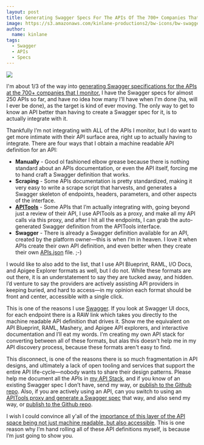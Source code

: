 ```yaml
---
layout: post
title: Generating Swagger Specs For The APIs Of The 700+ Companies That I Monitor
image: https://s3.amazonaws.com/kinlane-productions2/bw-icons/bw-swagger-round.png
author:
  name: kinlane
tags:
  - Swagger
  - APIs
  - Specs
---
```

[![](https://s3.amazonaws.com/kinlane-productions2/bw-icons/bw-swagger-round.png)](http://swagger.io/)

I'm about 1/3 of the way into [generating Swagger specifications for the APIs at the 700+ companies that I monitor.](http://theapistack.com/) I have the Swagger specs for almost 250 APIs so far, and have no idea how many I’ll have when I'm done (ha, will I ever be done), as the target is kind of ever moving. The only way to get to know an API better than having to create a Swagger spec for it, is to actually integrate with it.

Thankfully I’m not integrating with ALL of the APIs I monitor, but I do want to get more intimate with their API surface area, right up to actually having to integrate. There are four ways that I obtain a machine readable API definition for an API:

*   **Manually** - Good ol fashioned elbow grease because there is nothing standard about an APIs documentation, or even the API itself, forcing me to hand craft a Swagger definition that works.
*   **Scraping** - Some APIs documentation is pretty standardized, making it very easy to write a scrape script that harvests, and generates a Swagger skeleton of endpoints, headers, parameters, and other aspects of the interface.
*   **[APITools](https://www.apitools.com/ "APITools")** - Some APIs that I’m actually integrating with, going beyond just a review of their API, I use APITools as a proxy, and make all my API calls via this proxy, and after I hit all the endpoints, I can grab the auto-generated Swagger definition from the APITools interface.
*   **Swagger** - There is already a Swagger definition available for an API, created by the platform owner—this is when I’m in heaven. I love it when APIs create their own API definition, and even better when they create their own [APIs.json](http://apisjson.org) file. ;-)

I would like to also add to the list, that I use API Blueprint, RAML, I/O Docs, and Apigee Explorer formats as well, but I do not. While these formats are out there, it is an understatement to say they are tucked away, and hidden. I’d venture to say the providers are actively assisting API providers in keeping buried, and hard to access—in my opinion each format should be front and center, accessible with a single click.

This is one of the reasons I use [Swagger](http://swagger.io/). If you look at Swagger UI docs, for each endpoint there is a RAW link which takes you directly to the machine readable API definition that drives it. Show me the equivalent on API Blueprint, RAML, Mashery, and Apigee API explorers, and interactive documentation and I’ll eat my words. I'm creating my own API stack for converting between all of these formats, but alas this doesn't help me in my API discovery process, because these formats aren't easy to find.

This disconnect, is one of the reasons there is so much fragmentation in API designs, and ultimately a lack of open tooling and services that support the entire API life-cycle—nobody wants to share their design patterns. Please help me document all the APIs in [my API Stack](http://theapistack.com), and if you know of an existing Swagger spec I don’t have, send my way, or [publish to the Github repo](https://github.com/kinlane/api-stack/tree/gh-pages/data). Also, if you are actively using an API, can you switch to using an [APITools proxy and generate a Swagger spec](https://www.apitools.com/) that way, and also send my way, or [publish to the Github repo](https://github.com/kinlane/api-stack/tree/gh-pages/data).

I wish I could convince all y'all of the [importance of this layer of the API space being not just machine readable, but also accessible](http://apievangelist.com/2014/12/21/making-sure-the-most-important-layers-of-api-space-stay-open/). This is one reason why I’m hand rolling all of these API definitions myself, is because I’m just going to show you.